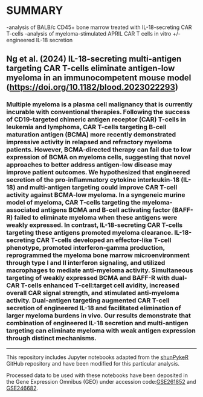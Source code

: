 # SUMMARY
-analysis of BALB/c CD45+ bone marrow treated with IL-18-secreting CAR T-cells
-analysis of myeloma-stimulated APRIL CAR T cells in vitro +/- engineered IL-18 secretion

## Ng et al. (2024) IL-18-secreting multi-antigen targeting CAR T-cells eliminate antigen-low myeloma in an immunocompetent mouse model (https://doi.org/10.1182/blood.2023022293)

### Multiple myeloma is a plasma cell malignancy that is currently incurable with conventional therapies. Following the success of CD19-targeted chimeric antigen receptor (CAR) T-cells in leukemia and lymphoma, CAR T-cells targeting B-cell maturation antigen (BCMA) more recently demonstrated impressive activity in relapsed and refractory myeloma patients. However, BCMA-directed therapy can fail due to low expression of BCMA on myeloma cells, suggesting that novel approaches to better address antigen-low disease may improve patient outcomes. We hypothesized that engineered secretion of the pro-inflammatory cytokine interleukin-18 (IL-18) and multi-antigen targeting could improve CAR T-cell activity against BCMA-low myeloma. In a syngeneic murine model of myeloma, CAR T-cells targeting the myeloma-associated antigens BCMA and B-cell activating factor (BAFF-R) failed to eliminate myeloma when these antigens were weakly expressed. In contrast, IL-18-secreting CAR T-cells targeting these antigens promoted myeloma clearance. IL-18-secreting CAR T-cells developed an effector-like T-cell phenotype, promoted interferon-gamma production, reprogrammed the myeloma bone marrow microenvironment through type I and II interferon signaling, and utilized macrophages to mediate anti-myeloma activity. Simultaneous targeting of weakly expressed BCMA and BAFF-R with dual-CAR T-cells enhanced T-cell:target cell avidity, increased overall CAR signal strength, and stimulated anti-myeloma activity. Dual-antigen targeting augmented CAR T-cell secretion of engineered IL-18 and facilitated elimination of larger myeloma burdens in vivo. Our results demonstrate that combination of engineered IL-18 secretion and multi-antigen targeting can eliminate myeloma with weak antigen expression through distinct mechanisms.

<hr>

This repository includes Jupyter notebooks adapted from the [shunPykeR](https://github.com/kousaa/shunPykeR) GitHub repository and have been modified for this particular analysis.

Processed data to be used with these notebooks have been deposited in the Gene Expression Omnibus (GEO) under accession code:[GSE261852](https://www.ncbi.nlm.nih.gov/geo/query/acc.cgi?acc=GSE261852) and [GSE246682](https://www.ncbi.nlm.nih.gov/geo/query/acc.cgi?acc=GSE246682).
